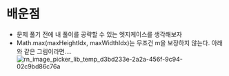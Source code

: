 # 배운점
- 문제 풀기 전에 내 풀이를 공략할 수 있는 엣지케이스를 생각해보자
- Math.max(maxHeightIdx, maxWidthIdx)는 무조건 m을 보장하지 않는다. 아래와 같은 그림이라면....
![rn_image_picker_lib_temp_d3bd233e-2a2a-456f-9c94-02c9bd86c76a](https://github.com/user-attachments/assets/762e07f4-da76-4df5-9e27-555948e77bcc)
